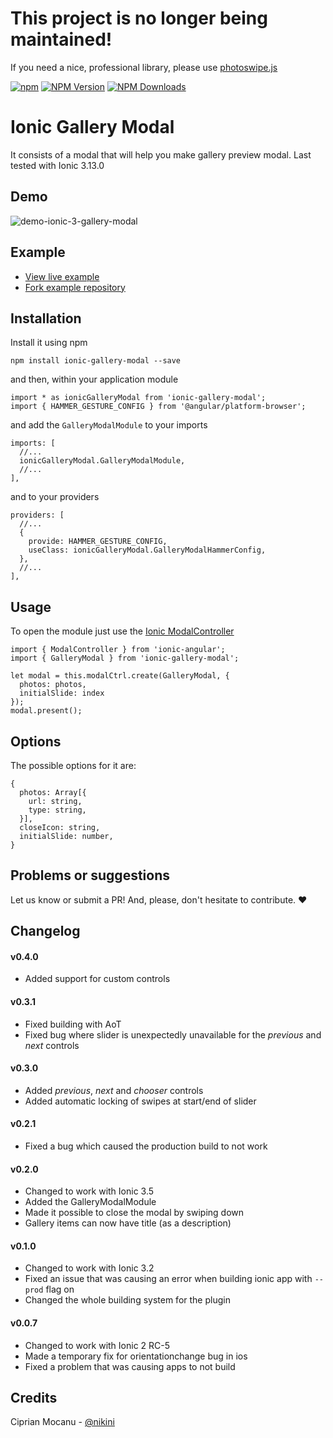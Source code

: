 # This project is no longer being maintained!

If you need a nice, professional library, please use [photoswipe.js](https://github.com/dimsemenov/photoswipe)

[![npm](https://img.shields.io/npm/l/express.svg)](https://www.npmjs.com/package/ionic-gallery-modal)
[![NPM Version](http://img.shields.io/npm/v/ionic-gallery-modal.svg?style=flat)](https://www.npmjs.org/package/ionic-gallery-modal)
[![NPM Downloads](https://img.shields.io/npm/dm/ionic-gallery-modal.svg?style=flat)](https://www.npmjs.org/package/ionic-gallery-modal)

# Ionic Gallery Modal

It consists of a modal that will help you make gallery preview modal.
Last tested with Ionic 3.13.0

## Demo

![demo-ionic-3-gallery-modal](http://i.imgur.com/7iqiC1n.gif)

## Example

* [View live example](http://cip.chat/ionic-gallery-modal-demo/)
* [Fork example repository](https://github.com/nikini/ionic-gallery-modal-demo)

## Installation

Install it using npm

```
npm install ionic-gallery-modal --save
```

and then, within your application module 

```
import * as ionicGalleryModal from 'ionic-gallery-modal';
import { HAMMER_GESTURE_CONFIG } from '@angular/platform-browser';
```

and add the `GalleryModalModule` to your imports

```
imports: [
  //...
  ionicGalleryModal.GalleryModalModule,
  //...
],
```

and to your providers

```
providers: [
  //...
  {
    provide: HAMMER_GESTURE_CONFIG,
    useClass: ionicGalleryModal.GalleryModalHammerConfig,
  },
  //...
],
```

## Usage

To open the module just use the [Ionic ModalController](https://ionicframework.com/docs/v2/api/components/modal/ModalController/)

```
import { ModalController } from 'ionic-angular';
import { GalleryModal } from 'ionic-gallery-modal';
```

```
let modal = this.modalCtrl.create(GalleryModal, {
  photos: photos,
  initialSlide: index
});
modal.present();
```

## Options

The possible options for it are:

```
{
  photos: Array[{ 
    url: string, 
    type: string,
  }],
  closeIcon: string,
  initialSlide: number,
}
```

## Problems or suggestions
Let us know or submit a PR! And, please, don't hesitate to contribute. :heart:

## Changelog

#### v0.4.0
 * Added support for custom controls

#### v0.3.1
 * Fixed building with AoT
 * Fixed bug where slider is unexpectedly unavailable for the *previous* and *next* controls

#### v0.3.0
 * Added *previous*, *next* and *chooser* controls
 * Added automatic locking of swipes at start/end of slider

#### v0.2.1
 * Fixed a bug which caused the production build to not work

#### v0.2.0
 * Changed to work with Ionic 3.5
 * Added the GalleryModalModule
 * Made it possible to close the modal by swiping down
 * Gallery items can now have title (as a description)

#### v0.1.0
 * Changed to work with Ionic 3.2
 * Fixed an issue that was causing an error when building ionic app with `--prod` flag on
 * Changed the whole building system for the plugin

#### v0.0.7
 * Changed to work with Ionic 2 RC-5
 * Made a temporary fix for orientationchange bug in ios
 * Fixed a problem that was causing apps to not build

## Credits
Ciprian Mocanu - [@nikini](http://github.com/nikini)
